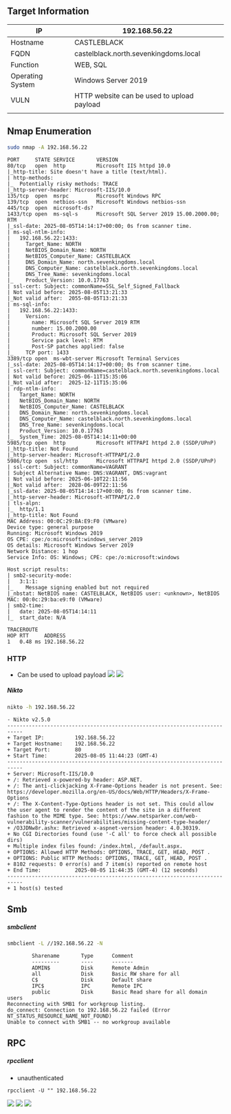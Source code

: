 ## Target Information

| IP               | 192.168.56.22                              |
| ---------------- | ------------------------------------------ |
| Hostname         | CASTLEBLACK                                |
| FQDN             | castelblack.north.sevenkingdoms.local      |
| Function         | WEB, SQL                                   |
| Operating System | Windows Server 2019                        |
| VULN             | HTTP website can be used to upload payload |
|                  |                                            |

## Nmap Enumeration

```sh
sudo nmap -A 192.168.56.22
```
```text
PORT     STATE SERVICE       VERSION
80/tcp   open  http          Microsoft IIS httpd 10.0
|_http-title: Site doesn't have a title (text/html).
| http-methods: 
|_  Potentially risky methods: TRACE
|_http-server-header: Microsoft-IIS/10.0
135/tcp  open  msrpc         Microsoft Windows RPC
139/tcp  open  netbios-ssn   Microsoft Windows netbios-ssn
445/tcp  open  microsoft-ds?
1433/tcp open  ms-sql-s      Microsoft SQL Server 2019 15.00.2000.00; RTM
|_ssl-date: 2025-08-05T14:14:17+00:00; 0s from scanner time.
| ms-sql-ntlm-info: 
|   192.168.56.22:1433: 
|     Target_Name: NORTH
|     NetBIOS_Domain_Name: NORTH
|     NetBIOS_Computer_Name: CASTELBLACK
|     DNS_Domain_Name: north.sevenkingdoms.local
|     DNS_Computer_Name: castelblack.north.sevenkingdoms.local
|     DNS_Tree_Name: sevenkingdoms.local
|_    Product_Version: 10.0.17763
| ssl-cert: Subject: commonName=SSL_Self_Signed_Fallback
| Not valid before: 2025-08-05T13:21:33
|_Not valid after:  2055-08-05T13:21:33
| ms-sql-info: 
|   192.168.56.22:1433: 
|     Version: 
|       name: Microsoft SQL Server 2019 RTM
|       number: 15.00.2000.00
|       Product: Microsoft SQL Server 2019
|       Service pack level: RTM
|       Post-SP patches applied: false
|_    TCP port: 1433
3389/tcp open  ms-wbt-server Microsoft Terminal Services
|_ssl-date: 2025-08-05T14:14:17+00:00; 0s from scanner time.
| ssl-cert: Subject: commonName=castelblack.north.sevenkingdoms.local
| Not valid before: 2025-06-11T15:35:06
|_Not valid after:  2025-12-11T15:35:06
| rdp-ntlm-info: 
|   Target_Name: NORTH
|   NetBIOS_Domain_Name: NORTH
|   NetBIOS_Computer_Name: CASTELBLACK
|   DNS_Domain_Name: north.sevenkingdoms.local
|   DNS_Computer_Name: castelblack.north.sevenkingdoms.local
|   DNS_Tree_Name: sevenkingdoms.local
|   Product_Version: 10.0.17763
|_  System_Time: 2025-08-05T14:14:11+00:00
5985/tcp open  http          Microsoft HTTPAPI httpd 2.0 (SSDP/UPnP)
|_http-title: Not Found
|_http-server-header: Microsoft-HTTPAPI/2.0
5986/tcp open  ssl/http      Microsoft HTTPAPI httpd 2.0 (SSDP/UPnP)
| ssl-cert: Subject: commonName=VAGRANT
| Subject Alternative Name: DNS:VAGRANT, DNS:vagrant
| Not valid before: 2025-06-10T22:11:56
|_Not valid after:  2028-06-09T22:11:56
|_ssl-date: 2025-08-05T14:14:17+00:00; 0s from scanner time.
|_http-server-header: Microsoft-HTTPAPI/2.0
| tls-alpn: 
|_  http/1.1
|_http-title: Not Found
MAC Address: 00:0C:29:BA:E9:F0 (VMware)
Device type: general purpose
Running: Microsoft Windows 2019
OS CPE: cpe:/o:microsoft:windows_server_2019
OS details: Microsoft Windows Server 2019
Network Distance: 1 hop
Service Info: OS: Windows; CPE: cpe:/o:microsoft:windows

Host script results:
| smb2-security-mode: 
|   3:1:1: 
|_    Message signing enabled but not required
|_nbstat: NetBIOS name: CASTELBLACK, NetBIOS user: <unknown>, NetBIOS MAC: 00:0c:29:ba:e9:f0 (VMware)
| smb2-time: 
|   date: 2025-08-05T14:14:11
|_  start_date: N/A

TRACEROUTE
HOP RTT     ADDRESS
1   0.48 ms 192.168.56.22
```

### HTTP
- Can be used to upload payload
![](../../../zzAttachments/Pasted%20image%2020250805104124.png)
![](../../../zzAttachments/Pasted%20image%2020250805104335.png)

##### Nikto

```sh
nikto -h 192.168.56.22
```
```text
- Nikto v2.5.0
---------------------------------------------------------------------------
+ Target IP:          192.168.56.22
+ Target Hostname:    192.168.56.22
+ Target Port:        80
+ Start Time:         2025-08-05 11:44:23 (GMT-4)
---------------------------------------------------------------------------
+ Server: Microsoft-IIS/10.0
+ /: Retrieved x-powered-by header: ASP.NET.
+ /: The anti-clickjacking X-Frame-Options header is not present. See: https://developer.mozilla.org/en-US/docs/Web/HTTP/Headers/X-Frame-Options
+ /: The X-Content-Type-Options header is not set. This could allow the user agent to render the content of the site in a different fashion to the MIME type. See: https://www.netsparker.com/web-vulnerability-scanner/vulnerabilities/missing-content-type-header/
+ /O3JDNw8r.ashx: Retrieved x-aspnet-version header: 4.0.30319.
+ No CGI Directories found (use '-C all' to force check all possible dirs)
+ Multiple index files found: /index.html, /default.aspx.
+ OPTIONS: Allowed HTTP Methods: OPTIONS, TRACE, GET, HEAD, POST .
+ OPTIONS: Public HTTP Methods: OPTIONS, TRACE, GET, HEAD, POST .
+ 8102 requests: 0 error(s) and 7 item(s) reported on remote host
+ End Time:           2025-08-05 11:44:35 (GMT-4) (12 seconds)
---------------------------------------------------------------------------
+ 1 host(s) tested

```

## Smb

##### smbclient
```sh
smbclient -L //192.168.56.22 -N
```
```text
        Sharename       Type      Comment
        ---------       ----      -------
        ADMIN$          Disk      Remote Admin
        all             Disk      Basic RW share for all
        C$              Disk      Default share
        IPC$            IPC       Remote IPC
        public          Disk      Basic Read share for all domain users
Reconnecting with SMB1 for workgroup listing.
do_connect: Connection to 192.168.56.22 failed (Error NT_STATUS_RESOURCE_NAME_NOT_FOUND)
Unable to connect with SMB1 -- no workgroup available
```

## RPC

##### rpcclient
- unauthenticated
```
rpcclient -U "" 192.168.56.22
```
![](../../../zzAttachments/Pasted%20image%2020250805101026.png)
![](../../../zzAttachments/Pasted%20image%2020250805103531.png)
![](../../../zzAttachments/Pasted%20image%2020250805103712.png)


